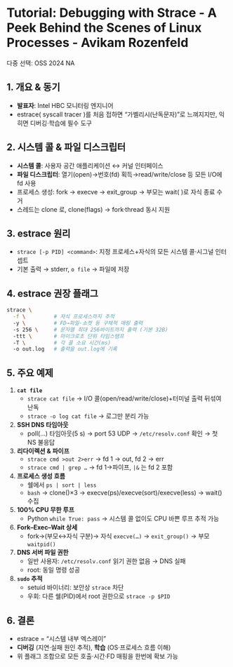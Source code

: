 # Tutorial: Debugging with Strace - A Peek Behind the Scenes of Linux Processes - Avikam Rozenfeld

다중 선택: OSS 2024 NA

## 1. 개요 & 동기

- **발표자**: Intel HBC 모니터링 엔지니어
- estrace( syscall tracer )를 처음 접하면 “가벨리시(난독문자)”로 느껴지지만, 익히면 디버깅·학습에 필수 도구

## 2. 시스템 콜 & 파일 디스크립터

- **시스템 콜**: 사용자 공간 애플리케이션 ↔ 커널 인터페이스
- **파일 디스크립터**: 열기(open)→번호(fd) 획득→read/write/close 등 모든 I/O에 fd 사용
- 프로세스 생성: fork → execve → exit_group → 부모는 wait( )로 자식 종료 수거
- 스레드는 clone 로, clone(flags) → fork·thread 동시 지원

## 3. estrace 원리

- `strace [-p PID] <command>`: 지정 프로세스+자식의 모든 시스템 콜·시그널 인터셉트
- 기본 출력 → stderr, `o file` → 파일에 저장

## 4. estrace 권장 플래그

```bash
strace \
  -f \         # 자식 프로세스까지 추적
  -y \         # FD→파일·소켓 등 구체적 매핑 출력
  -s 256 \     # 문자열 최대 256바이트까지 출력 (기본 32B)
  -ttt \       # 마이크로초 단위 타임스탬프
  -T \         # 각 콜 소요 시간(ms)
  -o out.log   # 출력을 out.log에 기록

```

## 5. 주요 예제

1. **`cat file`**
    - `strace cat file` → I/O 콜(open/read/write/close)+터미널 출력 뒤섞여 난독
    - `strace -o log cat file` → 로그만 분리 가능
2. **SSH DNS 타임아웃**
    - poll(…) 타임아웃(5 s) → port 53 UDP → `/etc/resolv.conf` 확인 → 첫 NS 불응답
3. **리다이렉션 & 파이프**
    - `strace cmd >out 2>err` → fd 1 → out, fd 2 → err
    - `strace cmd | grep …` → fd 1→파이프, `|&` 는 fd 2 포함
4. **프로세스 생성 흐름**
    - 쉘에서 `ps | sort | less`
    - `bash` → clone()×3 → execve(ps)/execve(sort)/execve(less) → wait() 수집
5. **100% CPU 무한 루프**
    - Python `while True: pass` → 시스템 콜 없이도 CPU 바쁜 루프 추적 가능
6. **Fork–Exec–Wait 상세**
    - fork→(부모↔자식 구분)→ 자식 `execve(…)` → `exit_group()` → 부모 `waitpid()`
7. **DNS 서버 파일 권한**
    - 일반 사용자: `/etc/resolv.conf` 읽기 권한 없음 → DNS 실패
    - root: 동일 명령 성공
8. **`sudo` 추적**
    - setuid 바이너리: 보안상 `strace` 차단
    - 우회: 다른 쉘(PID)에서 root 권한으로 `strace -p $PID`

## 6. 결론

- estrace = “시스템 내부 엑스레이”
- **디버깅** (지연·실패 원인 추적), **학습** (OS·프로세스 흐름 이해)
- 위 플래그 조합으로 모든 호출·시간·FD 매핑을 한번에 확보 가능